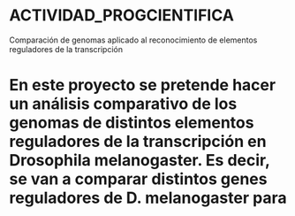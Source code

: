 # ACTIVIDAD_PROGCIENTIFICA
Comparación de genomas aplicado al reconocimiento de elementos reguladores de la transcripción
# En este proyecto se pretende hacer un análisis comparativo de los genomas de distintos elementos reguladores de la transcripción en Drosophila melanogaster. Es decir, se van a comparar distintos genes reguladores de D. melanogaster para 
